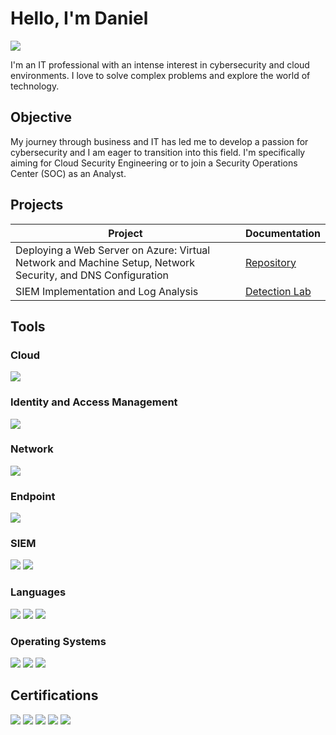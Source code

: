 # Hello, I'm Daniel 
<a href="https://www.linkedin.com/in/danielwsnider"><img src="https://img.shields.io/badge/-LinkedIn-0072b1?&style=for-the-badge&logo=linkedin&logoColor=white" /></a>


I'm an IT professional with an intense interest in cybersecurity and cloud environments. I love to solve complex problems and explore the world of technology.

## Objective

My journey through business and IT has led me to develop a passion for cybersecurity and I am eager to transition into this field. I'm specifically aiming for Cloud Security Engineering or to join a Security Operations Center (SOC) as an Analyst.

## Projects

| Project                                        | Documentation         |
|-----------------------------------------------|----------------------------|
| Deploying a Web Server on Azure: Virtual Network and Machine Setup, Network Security, and DNS Configuration | <a href="https://github.com/Danzz36/Azure-Create-a-Virtual-Machine-and-Deploy-a-Web-Server-/blob/main/README.md">Repository</a>|
| SIEM Implementation and Log Analysis          | <a href="https://google.com">Detection Lab</a>|



## Tools

### Cloud
<div>
    <img src="https://img.shields.io/badge/-Microsoft%20Azure-0089D6?&style=for-the-badge&logo=Microsoft-Azure&logoColor=white" />
</div>

### Identity and Access Management
<div>
    <img src="https://img.shields.io/badge/-Microsoft%20Active%20Directory-003366?&style=for-the-badge&logo=Microsoft-Active-Directory&logoColor=white" />
</div>

### Network
<div>
    <img src="https://img.shields.io/badge/-Wireshark-1679A7?&style=for-the-badge&logo=Wireshark&logoColor=white" />
</div>

### Endpoint
<div>
    <img src="https://img.shields.io/badge/-Microsoft_Defender_for_Endpoint-00A4EF?&style=for-the-badge&logo=Microsoft&logoColor=white" />
</div>

### SIEM
<div>
    <img src="https://img.shields.io/badge/-Microsoft_Sentinel-0078D4?&style=for-the-badge&logo=Microsoft&logoColor=white" />
    <img src="https://img.shields.io/badge/-Splunk-000000?&style=for-the-badge&logo=Splunk&logoColor=white" />
</div>

### Languages
<div>
   <img src="https://img.shields.io/badge/-Python-3776AB?&style=for-the-badge&logo=Python&logoColor=white" />
   <img src="https://img.shields.io/badge/-Bash-4EAA25?&style=for-the-badge&logo=GNU-Bash&logoColor=white" />
   <img src="https://img.shields.io/badge/-SQL-4479A1?&style=for-the-badge&logo=MySQL&logoColor=white" />
</div>

### Operating Systems
<div>
   <img src="https://img.shields.io/badge/-Microsoft%20Windows-0078D6?&style=for-the-badge&logo=Windows&logoColor=white" />
   <img src="https://img.shields.io/badge/-macOS-000000?&style=for-the-badge&logo=Apple&logoColor=white" />
   <img src="https://img.shields.io/badge/-Linux-FCC624?&style=for-the-badge&logo=Linux&logoColor=black" />
</div>

## Certifications
<div>
   <img src="https://img.shields.io/badge/-Microsoft%20Cybersecurity%20Analyst%20(SC--900)%20In%20Progress-0078D4?&style=for-the-badge&logo=Microsoft&logoColor=white" />
   <img src="https://img.shields.io/badge/-Security%2B-FF0000?&style=for-the-badge&logo=CompTIA&logoColor=white" />
   <img src="https://img.shields.io/badge/-Google%20Cybersecurity-4285F4?&style=for-the-badge&logo=Google&logoColor=white" />
   <img src="https://img.shields.io/badge/-A%2B-4D4D4D?&style=for-the-badge&logo=CompTIA&logoColor=white" />
   <img src="https://img.shields.io/badge/-GRC%20Mastery-000080?&style=for-the-badge&logoColor=white" />
</div>

<!--
**Danzz36/Danzz36** is a ✨ _special_ ✨ repository because its `README.md` (this file) appears on your GitHub profile.

Here are some ideas to get you started:

- 🔭 I’m currently working on ...
- 🌱 I’m currently learning ...
- 👯 I’m looking to collaborate on ...
- 🤔 I’m looking for help with ...
- 💬 Ask me about ...
- 📫 How to reach me: ...
- 😄 Pronouns: ...
- ⚡ Fun fact: ...
-->
